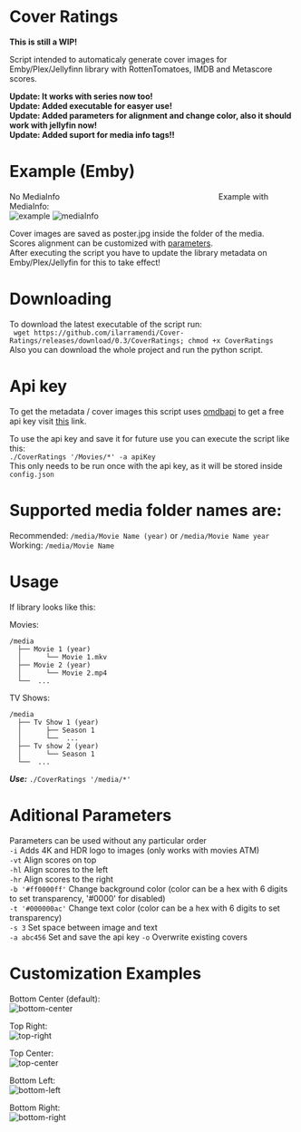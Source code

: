 # Cover Ratings
**This is still a WIP!**

Script intended to automaticaly generate cover images for Emby/Plex/Jellyfinn library with RottenTomatoes, IMDB and Metascore scores.

**Update: It works with series now too!**  
**Update: Added executable for easyer use!**  
**Update: Added parameters for alignment and change color, also it should work with jellyfin now!**  
**Update: Added suport for media info tags!!**

# Example (Emby)
No MediaInfo                    Example with MediaInfo:  
![example](https://user-images.githubusercontent.com/30437204/111854875-673d2d80-8900-11eb-877c-c6866767705a.png)
![mediaInfo](https://user-images.githubusercontent.com/30437204/111854713-6e177080-88ff-11eb-9f05-29b8f69e1da7.png)  

Cover images are saved as poster.jpg inside the folder of the media.  
Scores alignment can be customized with [parameters](#aditional-parameters).  
After executing the script you have to update the library metadata on Emby/Plex/Jellyfin for this to take effect!

# Downloading
To download the latest executable of the script run:  
``` wget https://github.com/ilarramendi/Cover-Ratings/releases/download/0.3/CoverRatings; chmod +x CoverRatings```  
Also you can download the whole project and run the python script.


# Api key
To get the metadata / cover images this script uses [omdbapi](http://www.omdbapi.com/) to get a free api key visit [this](http://www.omdbapi.com/apikey.aspx) link.

To use the api key and save it for future use you can execute the script like this:  
 ```./CoverRatings '/Movies/*' -a apiKey```  
This only needs to be run once with the api key, as it will be stored inside ```config.json```

# Supported media folder names are:
Recommended: ```/media/Movie Name (year)``` or ```/media/Movie Name year```  
Working: ```/media/Movie Name```

# Usage
If library looks like this:

Movies:
```
/media
  ├── Movie 1 (year)
  │      └── Movie 1.mkv
  ├── Movie 2 (year)
  │      └── Movie 2.mp4 
  └──  ...

```  
TV Shows:
```
/media
  ├── Tv Show 1 (year)
  │      ├── Season 1
  │      └──  ...
  ├── Tv show 2 (year)
  │      └── Season 1
  └──  ...
```
***Use:*** ```./CoverRatings '/media/*'```

# Aditional Parameters
Parameters can be used without any particular order  
```-i``` Adds 4K and HDR logo to images (only works with movies ATM)  
```-vt``` Align scores on top  
```-hl``` Align scores to the left   
```-hr``` Align scores to the right  
```-b '#ff0000ff'``` Change background color (color can be a hex with 6 digits to set transparency, '#0000' for disabled)  
```-t '#000000ac'``` Change text color (color can be a hex with 6 digits to set transparency)  
```-s 3``` Set space between image and text  
```-a abc456``` Set and save the api key
```-o``` Overwrite existing covers

# Customization Examples
Bottom Center (default):  
![bottom-center](https://user-images.githubusercontent.com/30437204/111842780-bf633800-88de-11eb-9de3-4f10bf4a7c50.png)

Top Right:  
![top-right](https://user-images.githubusercontent.com/30437204/111842790-c427ec00-88de-11eb-9b4d-28ccbb221686.png)

Top Center:  
![top-center](https://user-images.githubusercontent.com/30437204/111842806-cab66380-88de-11eb-9184-a85ab43837ff.png)

Bottom Left:  
![bottom-left](https://user-images.githubusercontent.com/30437204/111842814-cd18bd80-88de-11eb-9731-16d1f30dafa0.png)

Bottom Right:  
![bottom-right](https://user-images.githubusercontent.com/30437204/111842847-de61ca00-88de-11eb-9a74-1a70dd939645.png)  

